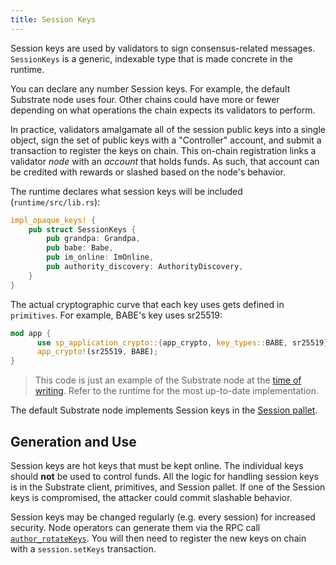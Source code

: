 ```yaml
---
title: Session Keys
---
```


Session keys are used by validators to sign consensus-related messages. `SessionKeys` is a generic,
indexable type that is made concrete in the runtime.

You can declare any number Session keys. For example, the default Substrate node uses four. Other
chains could have more or fewer depending on what operations the chain expects its validators to
perform.

In practice, validators amalgamate all of the session public keys into a single object, sign the set
of public keys with a "Controller" account, and submit a transaction to register the keys on chain.
This on-chain registration links a validator _node_ with an _account_ that holds funds. As such,
that account can be credited with rewards or slashed based on the node's behavior.

The runtime declares what session keys will be included (`runtime/src/lib.rs`):

```rust
impl_opaque_keys! {
    pub struct SessionKeys {
        pub grandpa: Grandpa,
        pub babe: Babe,
        pub im_online: ImOnline,
        pub authority_discovery: AuthorityDiscovery,
    }
}
```

The actual cryptographic curve that each key uses gets defined in `primitives`. For example, BABE's
key uses sr25519:

```rust
mod app {
	  use sp_application_crypto::{app_crypto, key_types::BABE, sr25519};
	  app_crypto!(sr25519, BABE);
}
```

> This code is just an example of the Substrate node at the
> [time of writing](https://github.com/paritytech/substrate/tree/9fa8589d9b8cfe8716e9e4c48f9e3f238c1e502f).
> Refer to the runtime for the most up-to-date implementation.

The default Substrate node implements Session keys in the
[Session pallet](https://crates.parity.io/pallet_session/index.html).

## Generation and Use

Session keys are hot keys that must be kept online. The individual keys should **not** be used to
control funds. All the logic for handling session keys is in the Substrate client, primitives, and
Session pallet. If one of the Session keys is compromised, the attacker could commit slashable
behavior.

Session keys may be changed regularly (e.g. every session) for increased security. Node operators
can generate them via the RPC call
[`author_rotateKeys`](https://crates.parity.io/sc_rpc/author/trait.AuthorApi.html#tymethod.rotate_keys).
You will then need to register the new keys on chain with a `session.setKeys` transaction.
